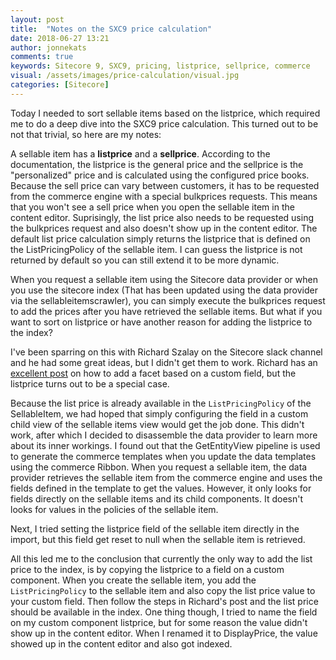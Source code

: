 ```yaml
---
layout: post
title:  "Notes on the SXC9 price calculation"
date: 2018-06-27 13:21
author: jonnekats
comments: true
keywords: Sitecore 9, SXC9, pricing, listprice, sellprice, commerce
visual: /assets/images/price-calculation/visual.jpg
categories: [Sitecore]
---
```

Today I needed to sort sellable items based on the listprice, which required me to do a deep dive into the SXC9 price calculation. This turned out to be not that trivial, so here are my notes:

A sellable item has a **listprice** and a **sellprice**. According to the documentation, the listprice is the general price and the sellprice is the "personalized" price and is calculated using the configured price books. Because the sell price can vary between customers, it has to be requested from the commerce engine with a special bulkprices requests. This means that you won't see a sell price when you open the sellable item in the content editor. Suprisingly, the list price also needs to be requested using the bulkprices request and also doesn't show up in the content editor. The default list price calculation simply returns the listprice that is defined on the ListPricingPolicy of the sellable item. I can guess the listprice is not returned by default so you can still extend it to be more dynamic. 

When you request a sellable item using the Sitecore data provider or when you use the sitecore index (That has been updated using the data provider via the sellableitemscrawler), you can simply execute the bulkprices request to add the prices after you have retrieved the sellable items. But what if you want to sort on listprice or have another reason for adding the listprice to the index? 

I've been sparring on this with Richard Szalay on the Sitecore slack channel and he had some great ideas, but I didn't get them to work. Richard has an [excellent post](https://blog.richardszalay.com/2018/04/23/commerce-sellableitem-facet/) on how to add a facet based on a custom field, but the listprice turns out to be a special case. 

Because the list price is already available in the `ListPricingPolicy` of the SellableItem, we had hoped that simply configuring the field in a custom child view of the sellable items view would get the job done. This didn't work, after which I decided to disassemble the data provider to learn more about its inner workings. I found out that the GetEntityView pipeline is used to generate the commerce templates when you update the data templates using the commerce Ribbon. When you request a sellable item, the data provider retrieves the sellable item from the commerce engine and uses the fields defined in the template to get the values. However, it only looks for fields directly on the sellable items and its child components. It doesn't looks for values in the policies of the sellable item.  

Next, I tried setting the listprice field of the sellable item directly in the import, but this field get reset to null when the sellable item is retrieved. 

All this led me to the conclusion that currently the only way to add the list price to the index, is by copying the listprice to a field on a custom component. When you create the sellable item, you add the `ListPricingPolicy` to the sellable item and also copy the list price value to your custom field. Then follow the steps in Richard's post and the list price should be available in the index. One thing though, I tried to name the field on my custom component listprice, but for some reason the value didn't show up in the content editor. When I renamed it to DisplayPrice, the value showed up in the content editor and also got indexed.  


